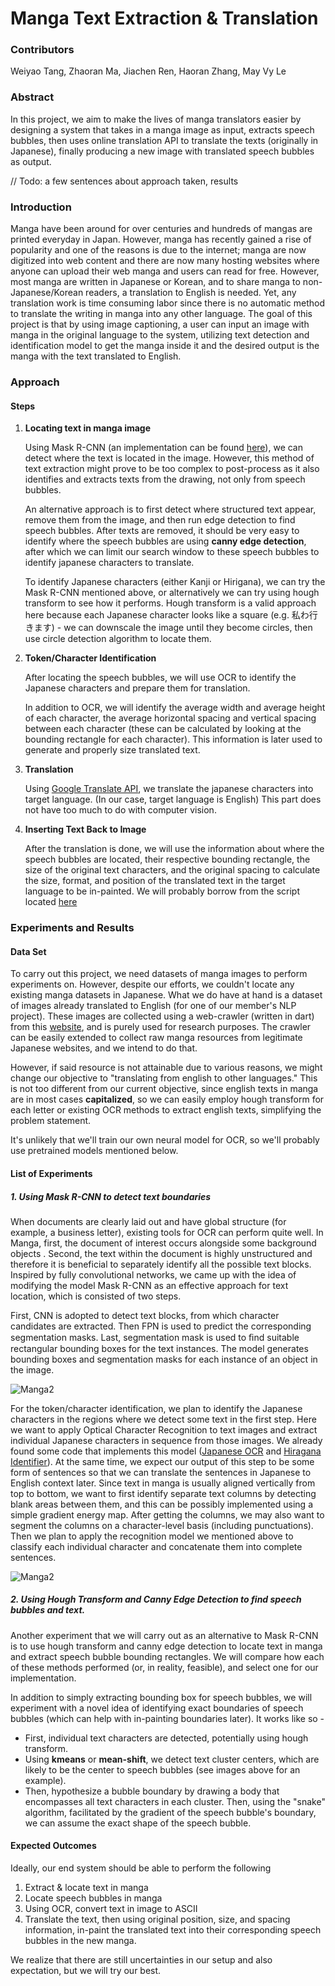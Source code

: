 # Manga Text Extraction & Translation

### Contributors

Weiyao Tang, Zhaoran Ma, Jiachen Ren, Haoran Zhang, May Vy Le

### Abstract

[//]: # "abstract.md"
In this project, we aim to make the lives of manga translators easier by designing a system that takes in a manga image as input, extracts speech bubbles, then uses online translation API to translate the texts (originally in Japanese), finally producing a new image with translated speech bubbles as output.

// Todo: a few sentences about approach taken, results 

### Introduction

[//]: # "introduction.md"
Manga have been around for over centuries and hundreds of mangas are printed everyday in Japan. However, manga has recently gained a rise of popularity and one of the reasons is due to the internet; manga are now digitized into web content and there are now many hosting websites where anyone can upload their web manga and users can read for free. However, most manga are written in Japanese or Korean, and to share manga to non-Japanese/Korean readers, a translation to English is needed. Yet, any translation work is time consuming labor since there is no automatic method to translate the writing in manga into any other language. The goal of this project is that by using image captioning, a user can input an image with manga in the original language to the system, utilizing text detection and identification model to get the manga inside it and the desired output is the manga with the text translated to English.

### Approach

[//]: # "approach.md"
#### Steps

1. **Locating text in manga image**

   Using Mask R-CNN (an implementation can be found [here](https://github.com/cuppersd/MASKRCNN-TEXT-DETECTION)), 
   we can detect where the text is located in the image. However, this method of text extraction might prove to be too complex 
   to post-process as it also identifies and extracts texts from the drawing, 
   not only from speech bubbles. 
   
   An alternative approach is to first detect where structured text appear, remove them from the image, and then run edge
   detection to find speech bubbles. After texts are removed, it should be very easy to identify where the speech bubbles
   are using **canny edge detection**, after which we can limit our search window to these speech bubbles to identify japanese
   characters to translate.
   
   To identify Japanese characters (either Kanji or Hirigana), we can try the Mask R-CNN mentioned above, or alternatively
   we can try using hough transform to see how it performs. Hough transform is a valid approach here because each Japanese 
   character looks like a square (e.g. 私わ行きます) - we can downscale the image until they become circles, then use circle detection
   algorithm to locate them. 

2. **Token/Character Identification**

   After locating the speech bubbles, we will use OCR to identify the Japanese characters and prepare them for translation.
   
   In addition to OCR, we will identify the average width and average height of each character, the average horizontal spacing
   and vertical spacing between each character (these can be calculated by looking at the bounding rectangle for each character).
   This information is later used to generate and properly size translated text.
   
3. **Translation**
   
   Using [Google Translate API](https://cloud.google.com/translate/docs), we translate the japanese characters into target language.
   (In our case, target language is English) This part does not have too much to do with computer vision.

4. **Inserting Text Back to Image**

   After the translation is done, we will use the information about where the speech bubbles are located, their respective
   bounding rectangle, the size of the original text characters, and the original spacing to calculate the size, format, and position of
   the translated text in the target language to be in-painted. We will probably borrow from the script located [here](https://gist.github.com/destan/5540702) 

### Experiments and Results

[//]: # "experiments_and_results.md"
#### Data Set

To carry out this project, we need datasets of manga images to perform experiments on. However, despite our efforts, we couldn't locate any existing manga datasets in Japanese. What we do have at hand is a dataset of images already translated to English (for one of our member's NLP project). These images are collected using a web-crawler (written in dart) from this [website](https://mangasee123.com), and is purely used for research purposes. The crawler can be easily extended to collect raw manga resources from legitimate Japanese websites, and we intend to do that. 

However, if said resource is not attainable due to various reasons, we might change our objective to "translating from english to other languages." This is not too different from our current objective, since english texts in manga are in most cases **capitalized**, so we can easily employ hough transform for each letter or existing OCR methods to extract english texts, simplifying the problem statement.

It's unlikely that we'll train our own neural model for OCR, so we'll probably use pretrained models mentioned below.

#### List of Experiments

##### 1. Using Mask R-CNN to detect text boundaries

When documents are clearly laid out and have global structure (for example, a business letter), existing tools for OCR can perform quite well. In Manga, first, the document of interest occurs alongside some background objects . Second, the text within the document is highly unstructured and therefore it is beneficial to separately identify all the possible text blocks. Inspired by fully convolutional networks, we came up with the idea of modifying the model Mask R-CNN as an effective approach for text location, which is consisted of two steps. 

First, CNN is adopted to detect text blocks, from which character candidates are extracted. Then FPN is used to predict the corresponding segmentation masks. Last, segmentation mask is used to ﬁnd suitable rectangular bounding boxes for the text instances. The model generates bounding boxes and segmentation masks for each instance of an object in the image.

![Manga2](src/proposal/images/images/manga2.png)

For the token/character identification, we plan to identify the Japanese characters in the regions where we detect some text in the first step. Here we want to apply Optical Character Recognition to text images and extract individual Japanese characters in sequence from those images. We already found some code that implements this model ([Japanese OCR](https://github.com/phamdinhthang/japanese_OCR) and [Hiragana Identifier](https://github.com/RakuTheSenpai/Hiragana-Identifier)). At the same time, we expect our output of this step to be some form of sentences so that we can translate the sentences in Japanese to English context later. Since text in manga is usually aligned vertically from top to bottom, we want to first identify separate text columns by detecting blank areas between them, and this can be possibly implemented using a simple gradient energy map. After getting the columns, we may also want to segment the columns on a character-level basis (including punctuations). Then we plan to apply the recognition model we mentioned above to classify each individual character and concatenate them into complete sentences.

![Manga2](src/proposal/images/images/manga3.png)

##### 2. Using Hough Transform and Canny Edge Detection to find speech bubbles and text.

Another experiment that we will carry out as an alternative to Mask R-CNN is to use hough transform and canny edge detection to locate text in manga and extract speech bubble bounding rectangles. We will compare how each of these methods performed (or, in reality, feasible), and select one for our implementation.

In addition to simply extracting bounding box for speech bubbles, we will experiment with a novel idea of identifying exact boundaries of speech bubbles (which can help with in-painting boundaries later). It works like so - 

- First, individual text characters are detected, potentially using hough transform.
- Using **kmeans** or **mean-shift**, we detect text cluster centers, which are likely to be the center to speech bubbles (see images above for an example). 
- Then, hypothesize a bubble boundary by drawing a body that encompasses all text characters in each cluster. Then, using the "snake" algorithm, facilitated by the gradient of the speech bubble's boundary, we can assume the exact shape of the speech bubble.

#### Expected Outcomes

Ideally, our end system should be able to perform the following

1. Extract & locate text in manga
2. Locate speech bubbles in manga
3. Using OCR, convert text in image to ASCII
4. Translate the text, then using original position, size, and spacing information, in-paint the translated text into their corresponding speech bubbles in the new manga.

We realize that there are still uncertainties in our setup and also expectation, but we will try our best.





